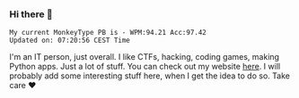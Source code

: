 ### Hi there 👋
<!-- PB START -->
```
My current MonkeyType PB is - WPM:94.21 Acc:97.42
Updated on: 07:20:56 CEST Time
```
<!-- PB END -->
I'm an IT person, just overall. I like CTFs, hacking, coding games, making Python apps. Just a lot of stuff.
You can check out my website [here](https://skill3472.github.io/).
I will probably add some interesting stuff here, when I get the idea to do so. Take care ❤️
